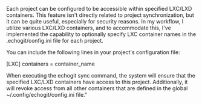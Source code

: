 Each project can be configured to be accessible within specified LXC/LXD containers.
This feature isn't directly related to project synchronization, but it can be quite useful,
especially for security reasons.
In my workflow, I utilize various LXC/LXD containers, and to accommodate this, I've implemented the capability to optionally specify LXC container names in the .echogit/config.ini file for each project.

You can include the following lines in your project's configuration file:

[LXC]
containers = container_name
    
When executing the echogit sync command, the system will ensure that the specified LXC/LXD containers have access to this project. Additionally, it will revoke access from all other containers that are defined in the global ~/.config/echogit/config.ini file."
